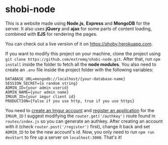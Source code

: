 # shobi-node
This is a website made using **Node.js**, **Express** and **MongoDB** for the server.
It also uses **jQuery** and **ajax** for some parts of content loading, combined with **EJS** for rendering the pages.

You can check out a live version of it on https://shoby.herokuapp.com.

If you want to modify this project on your machine, clone the project using `git clone https://github.com/extremq/shobi-node.git`.
After that, run `npm install` inside the folder to fetch all the **node modules**.
You also need to create an `.env` file inside the project folder with the following variables:

    DATABASE_URL=mongodb://localhost/{your-database-name}
    SESSION_SECRET={a random string}
    ADMIN_ID={your admin userid}
    ADMIN_NAME={your admin name}
    IMGUR_ID={your imgur client id}
    PRODUCTION={false if you use http, true if you use https}
You need to [create an Imgur account](https://imgur.com/register) and [register an application](https://api.imgur.com/#registerapp) for the `IMGUR_ID`
I suggest modifying the `router.get('/authkey')` route found in `routes/index.js` so you can generate an authkey. After creating an account with it (check `router.post('/register')` first), change it back and set `ADMIN_ID` to be the new account's id.
Now, you only need to run `npm run devStart` to fire up a server on `localhost:3000`. 
That's it!
